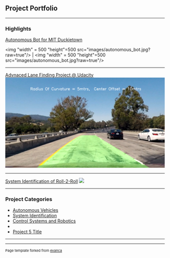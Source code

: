 ## Project Portfolio

---

### Highlights 

[Autonomous Bot for MIT Duckietown](/sample_page)

<img "width" = 500 "height"=500 src="images/autonomous_bot.jpg?raw=true"/> | <img  "width" = 500 "height"=500 src="images/autonomous_bot.jpg?raw=true"/>

---
[Advnaced Lane Finding Project @ Udacity](/pdf/sample_presentation.pdf)
<img src="images/lane_output.jpg?raw=true"/>

---
[System Identification of Roll-2-Roll](http://example.com/)
<img src="images/roll2roll.png?raw=true"/>

--- 

### Project Categories

- [Autonomous Vehicles](http://example.com/)
- [System Identification](http://example.com/)
- [Control Systems and Robotics](http://example.com/)
- [](http://example.com/)
- [Project 5 Title](http://example.com/)

---




---
<p style="font-size:11px">Page template forked from <a href="https://github.com/evanca/quick-portfolio">evanca</a></p>
<!-- Remove above link if you don't want to attibute -->
